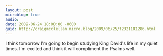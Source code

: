 ```yaml
---
layout: post
microblog: true
audio: 
date: 2009-06-24 18:00:00 -0600
guid: http://craigmcclellan.micro.blog/2009/06/25/t2321181286.html
---
```

I think tomorrow I'm going to begin studying King David's life in my quiet times. I'm excited and think it will compliment the Psalms well.
